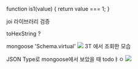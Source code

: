 
function is1(value) {
	return value === 1;
}

joi 라이브러리 검증

toHexString ?


mongoose  'Schema.virtual'
![](https://i.imgur.com/D07Co2s.png)
3T 에서 조회한 모습 

JSON Type로 mongoose에서 보았을 때
todoㅑㅇ
![](https://i.imgur.com/W3t6zdq.png)

